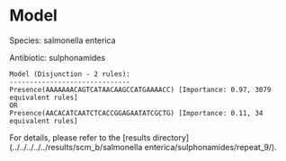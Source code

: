 
# Model

Species: salmonella enterica

Antibiotic: sulphonamides

```
Model (Disjunction - 2 rules):
------------------------------
Presence(AAAAAAACAGTCATAACAAGCCATGAAAACC) [Importance: 0.97, 3079 equivalent rules]
OR
Presence(AACACATCAATCTCACCGGAGAATATCGCTG) [Importance: 0.11, 34 equivalent rules]

```

For details, please refer to the [results directory](../../../../../results/scm_b/salmonella enterica/sulphonamides/repeat_9/).


